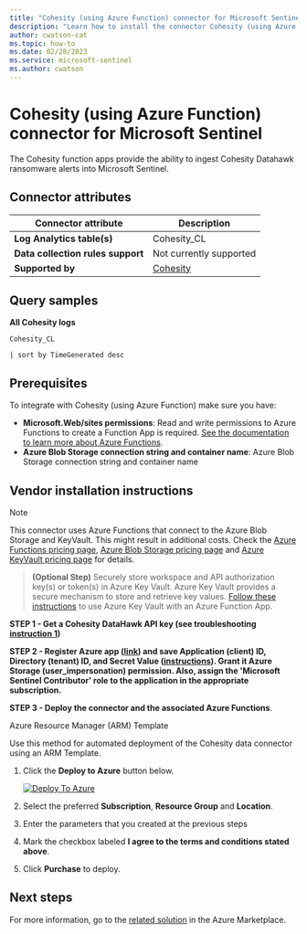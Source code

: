 ```yaml
---
title: "Cohesity (using Azure Function) connector for Microsoft Sentinel"
description: "Learn how to install the connector Cohesity (using Azure Function) to connect your data source to Microsoft Sentinel."
author: cwatson-cat
ms.topic: how-to
ms.date: 02/28/2023
ms.service: microsoft-sentinel
ms.author: cwatson
---
```


# Cohesity (using Azure Function) connector for Microsoft Sentinel

The Cohesity function apps provide the ability to ingest Cohesity Datahawk ransomware alerts into Microsoft Sentinel.

## Connector attributes

| Connector attribute | Description |
| --- | --- |
| **Log Analytics table(s)** | Cohesity_CL<br/> |
| **Data collection rules support** | Not currently supported |
| **Supported by** | [Cohesity](https://support.cohesity.com/) |

## Query samples

**All Cohesity logs**
   ```kusto
Cohesity_CL

   | sort by TimeGenerated desc
   ```



## Prerequisites

To integrate with Cohesity (using Azure Function) make sure you have: 

- **Microsoft.Web/sites permissions**: Read and write permissions to Azure Functions to create a Function App is required. [See the documentation to learn more about Azure Functions](https://learn.microsoft.com/azure/azure-functions/).
- **Azure Blob Storage connection string and container name**: Azure Blob Storage connection string and container name


## Vendor installation instructions


> [!NOTE]
   >  This connector uses Azure Functions that connect to the Azure Blob Storage and KeyVault. This might result in additional costs. Check the [Azure Functions pricing page](https://azure.microsoft.com/pricing/details/functions/), [Azure Blob Storage pricing page](https://azure.microsoft.com/pricing/details/storage/blobs/) and [Azure KeyVault pricing page](https://azure.microsoft.com/pricing/details/key-vault/) for details.


>**(Optional Step)** Securely store workspace and API authorization key(s) or token(s) in Azure Key Vault. Azure Key Vault provides a secure mechanism to store and retrieve key values. [Follow these instructions](https://learn.microsoft.com/azure/app-service/app-service-key-vault-references) to use Azure Key Vault with an Azure Function App.


**STEP 1 - Get a Cohesity DataHawk API key (see troubleshooting [instruction 1](https://github.com/Azure/Azure-Sentinel/tree/master/Solutions/CohesitySecurity/Data%20Connectors/Helios2Sentinel/IncidentProducer))**


**STEP 2 - Register Azure app ([link](https://portal.azure.com/#view/Microsoft_AAD_IAM/ActiveDirectoryMenuBlade/~/RegisteredApps)) and save Application (client) ID, Directory (tenant) ID, and Secret Value ([instructions](https://learn.microsoft.com/azure/healthcare-apis/register-application)). Grant it Azure Storage (user_impersonation) permission. Also, assign the 'Microsoft Sentinel Contributor' role to the application in the appropriate subscription.**


**STEP 3 - Deploy the connector and the associated Azure Functions**.

Azure Resource Manager (ARM) Template

Use this method for automated deployment of the Cohesity data connector using an ARM Template.

1. Click the **Deploy to Azure** button below. 

	[![Deploy To Azure](https://aka.ms/deploytoazurebutton)](https://aka.ms/sentinel-Cohesity-azuredeploy)
2. Select the preferred **Subscription**, **Resource Group** and **Location**. 
3. Enter the parameters that you created at the previous steps
4. Mark the checkbox labeled **I agree to the terms and conditions stated above**.
5. Click **Purchase** to deploy.



## Next steps

For more information, go to the [related solution](https://azuremarketplace.microsoft.com/en-us/marketplace/apps/cohesitydev1592001764720.cohesity_sentinel_data_connector?tab=Overview) in the Azure Marketplace.
